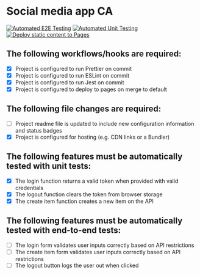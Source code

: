 # Social media app CA

[![Automated E2E Testing](https://github.com/Littlaa/social-media-client-ca/actions/workflows/e2e-test.yml/badge.svg)](https://github.com/Littlaa/social-media-client-ca/actions/workflows/e2e-test.yml)
[![Automated Unit Testing](https://github.com/Littlaa/social-media-client-ca/actions/workflows/unit-test.yml/badge.svg)](https://github.com/Littlaa/social-media-client-ca/actions/workflows/unit-test.yml)
[![Deploy static content to Pages](https://github.com/Littlaa/social-media-client-ca/actions/workflows/pages.yml/badge.svg)](https://github.com/Littlaa/social-media-client-ca/actions/workflows/pages.yml)

## The following workflows/hooks are required:

- [x] Project is configured to run Prettier on commit
- [x] Project is configured to run ESLint on commit
- [x] Project is configured to run Jest on commit
- [x] Project is configured to deploy to pages on merge to default

## The following file changes are required:

- [ ] Project readme file is updated to include new configuration information and status badges
- [x] Project is configured for hosting (e.g. CDN links or a Bundler)

## The following features must be automatically tested with unit tests:

- [x] The login function returns a valid token when provided with valid credentials
- [x] The logout function clears the token from browser storage
- [x] The create item function creates a new item on the API

## The following features must be automatically tested with end-to-end tests:

- [ ] The login form validates user inputs correctly based on API restrictions
- [ ] The create item form validates user inputs correctly based on API restrictions
- [ ] The logout button logs the user out when clicked
